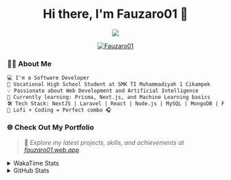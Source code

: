 <h1 align="center">Hi there, I'm Fauzaro01 👋</h1>

<p align="center">
  <img src="https://readme-typing-svg.herokuapp.com?font=Fira+Code&size=22&pause=1000&center=true&vCenter=true&width=460&lines=Full+Stack+Web+Developer;Self-Taught+Programmer;Always+Learning+New+Things;Love+to+Build+Cool+Stuff+😎" />
</p>

<p align="center">
  <a href="https://github.com/Fauzaro01">
    <img src="https://komarev.com/ghpvc/?username=Fauzaro01&label=Profile+views&color=blue&style=flat" alt="Fauzaro01" />
  </a>
</p>

### 👨‍💻 About Me

```txt
💻 I'm a Software Developer
🏫 Vocational High School Student at SMK TI Muhammadiyah 1 Cikampek
💡 Passionate about Web Development and Artificial Intelligence
🌱 Currently learning: Prisma, Next.js, and Machine Learning basics
🛠️ Tech Stack: NextJS | Laravel | React | Node.js | MySQL | MongoDB | PrismaJS
🎵 Lofi + Coding = Perfect combo 🎧
```


### 🌐 Check Out My Portfolio

> 📎 *Explore my latest projects, skills, and achievements at [fauzaro01.web.app](https://fauzaro01.web.app)*


<details>
  <summary>
     WakaTime Stats
  </summary>
  <br>
  
  <!--START_SECTION:waka-->

```txt
From: 10 September 2021 - To: 29 September 2025

Total Time: 981 hrs 6 mins

JavaScript          317 hrs 26 mins ████████░░░░░░░░░░░░░░░░░   32.35 %
PHP                 181 hrs 53 mins ████▓░░░░░░░░░░░░░░░░░░░░   18.54 %
HTML                108 hrs 10 mins ██▓░░░░░░░░░░░░░░░░░░░░░░   11.03 %
Blade Template      86 hrs 38 mins  ██▒░░░░░░░░░░░░░░░░░░░░░░   08.83 %
EJS                 69 hrs 38 mins  █▓░░░░░░░░░░░░░░░░░░░░░░░   07.10 %
Java                44 hrs 7 mins   █░░░░░░░░░░░░░░░░░░░░░░░░   04.50 %
CSS                 37 hrs 32 mins  █░░░░░░░░░░░░░░░░░░░░░░░░   03.83 %
JSON                35 hrs 22 mins  █░░░░░░░░░░░░░░░░░░░░░░░░   03.61 %
TypeScript          21 hrs 39 mins  ▓░░░░░░░░░░░░░░░░░░░░░░░░   02.21 %
Python              13 hrs 52 mins  ▒░░░░░░░░░░░░░░░░░░░░░░░░   01.41 %
```

<!--END_SECTION:waka-->
</details>
<details>
  <summary>
    GitHub Stats
  </summary>
  <br>
  <div align="center">
    <img src="https://github-readme-stats.vercel.app/api?username=Fauzaro01&show_icons=true&theme=algolia" alt="Fauzaro01's GitHub Stats" style="margin: 20px;" />
    <img src="https://github-readme-streak-stats.herokuapp.com/?user=Fauzaro01&theme=algolia" alt="Fauzaro01's GitHub Streak" style="margin: 20px;" />
  </div>

  <div align="center">
    <img src="https://github-readme-stats.vercel.app/api?username=Fauzaro01&show_icons=true&locale=en&count_private=true&hide_rank=true&custom_title=My%20GitHub%20Stats&disable_animations=true&theme=algolia" alt="Fauzaro01's Stars" style="margin: 20px;" />
    <img src="https://github-readme-stats.vercel.app/api/top-langs/?username=Fauzaro01&langs_count=8&theme=algolia&layout=compact" alt="Top Languages" style="margin: 20px;" />
  </div>
</details>
